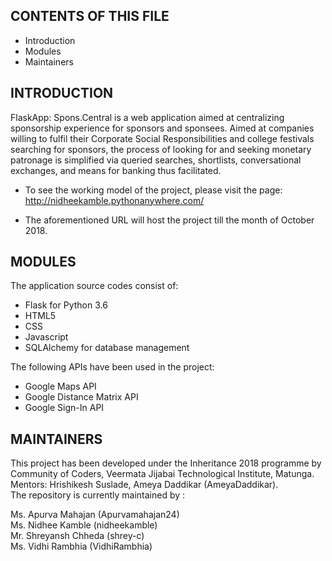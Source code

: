 CONTENTS OF THIS FILE 
---------------------


 * Introduction
 * Modules
 * Maintainers 


INTRODUCTION
------------


 FlaskApp: Spons.Central is a web application aimed at centralizing sponsorship experience for sponsors and sponsees.
 Aimed at companies willing to fulfil their Corporate Social Responsibilities and college festivals searching for sponsors, the process
 of looking for and seeking monetary patronage is simplified via queried searches, shortlists, conversational exchanges, and means for
 banking thus facilitated.
 
 * To see the working model of the project, please visit the page:
   http://nidheekamble.pythonanywhere.com/
   
 * The aforementioned URL will host the project till the month of October 2018.
   
   
MODULES
-------


The application source codes consist of:

 * Flask for Python 3.6
 * HTML5
 * CSS
 * Javascript
 * SQLAlchemy for database management
 
The following APIs have been used in the project:

 * Google Maps API
 * Google Distance Matrix API
 * Google Sign-In API
 

 MAINTAINERS
 -----------
 

This project has been developed under the Inheritance 2018 programme by Community of Coders, Veermata Jijabai Technological Institute, Matunga. <br>
Mentors: Hrishikesh Suslade, Ameya Daddikar (AmeyaDaddikar).<br>
The repository is currently maintained by : 

Ms. Apurva Mahajan (Apurvamahajan24)<br>
Ms. Nidhee Kamble (nidheekamble)<br>
Mr. Shreyansh Chheda (shrey-c)<br>
Ms. Vidhi Rambhia (VidhiRambhia)<br>
 
